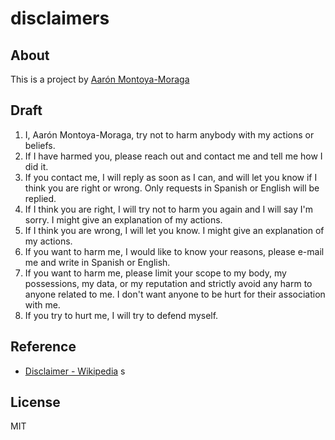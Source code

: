# disclaimers

## About

This is a project by [Aarón Montoya-Moraga](http://montoyamoraga.io/)

## Draft

1. I, Aarón Montoya-Moraga, try not to harm anybody with my actions or beliefs.
2. If I have harmed you, please reach out and contact me and tell me how I did it.
3. If you contact me, I will reply as soon as I can, and will let you know if I think you are right or wrong. Only requests in Spanish or English will be replied.
4. If I think you are right, I will try not to harm you again and I will say I'm sorry. I might give an explanation of my actions.
5. If I think you are wrong, I will let you know. I might give an explanation of my actions.
6. If you want to harm me, I would like to know your reasons, please e-mail me and write in Spanish or English.
7. If you want to harm me, please limit your scope to my body, my possessions, my data, or my reputation and strictly avoid any harm to anyone related to me. I don't want anyone to be hurt for their association with me.
8. If you try to hurt me, I will try to defend myself.

## Reference

* [Disclaimer - Wikipedia](https://en.wikipedia.org/wiki/Disclaimer)
s
## License

MIT

